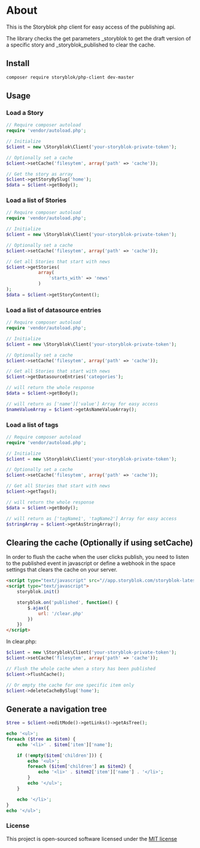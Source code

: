 # About
This is the Storyblok php client for easy access of the publishing api.

The library checks the get parameters _storyblok to get the draft version of a specific story and _storyblok_published to clear the cache.

## Install

```bash
composer require storyblok/php-client dev-master
```

## Usage

### Load a Story

```php
// Require composer autoload
require 'vendor/autoload.php';

// Initialize
$client = new \Storyblok\Client('your-storyblok-private-token');

// Optionally set a cache
$client->setCache('filesytem', array('path' => 'cache'));

// Get the story as array
$client->getStoryBySlug('home');
$data = $client->getBody();
```

### Load a list of Stories

```php
// Require composer autoload
require 'vendor/autoload.php';

// Initialize
$client = new \Storyblok\Client('your-storyblok-private-token');

// Optionally set a cache
$client->setCache('filesytem', array('path' => 'cache'));

// Get all Stories that start with news
$client->getStories(
			array(
				'starts_with' => 'news'
			)
);
$data = $client->getStoryContent();
```

### Load a list of datasource entries

```php
// Require composer autoload
require 'vendor/autoload.php';

// Initialize
$client = new \Storyblok\Client('your-storyblok-private-token');

// Optionally set a cache
$client->setCache('filesytem', array('path' => 'cache'));

// Get all Stories that start with news
$client->getDatasourceEntries('categories');

// will return the whole response
$data = $client->getBody();

// will return as ['name']['value'] Array for easy access
$nameValueArray = $client->getAsNameValueArray();

```

### Load a list of tags

```php
// Require composer autoload
require 'vendor/autoload.php';

// Initialize
$client = new \Storyblok\Client('your-storyblok-private-token');

// Optionally set a cache
$client->setCache('filesytem', array('path' => 'cache'));

// Get all Stories that start with news
$client->getTags();

// will return the whole response
$data = $client->getBody();

// will return as ['tagName1', 'tagName2'] Array for easy access
$stringArray = $client->getAsStringArray();

```

## Clearing the cache (Optionally if using setCache)

In order to flush the cache when the user clicks publish, you need to listen to the published event in javascript or define a webhook in the space settings that clears the cache on your server.

```html
<script type="text/javascript" src="//app.storyblok.com/storyblok-latest.js"></script>
<script type="text/javascript">
	storyblok.init()

	storyblok.on('published', function() {
		$.ajax({
			url: '/clear.php'
		})
	})
</script>
```

In clear.php:
```php
$client = new \Storyblok\Client('your-storyblok-private-token');
$client->setCache('filesytem', array('path' => 'cache'));

// Flush the whole cache when a story has been published
$client->flushCache();

// Or empty the cache for one specific item only
$client->deleteCacheBySlug('home');
```


## Generate a navigation tree

```php
$tree = $client->editMode()->getLinks()->getAsTree();

echo '<ul>';
foreach ($tree as $item) {
	echo '<li>' . $item['item']['name'];

	if (!empty($item['children'])) {
		echo '<ul>';
		foreach ($item['children'] as $item2) {
			echo '<li>' . $item2['item']['name'] . '</li>';
		}
		echo '</ul>';
	}

	echo '</li>';
}
echo '</ul>';
```

### License

This project is open-sourced software licensed under the [MIT license](http://opensource.org/licenses/MIT)
